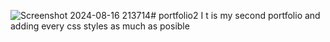 ![Screenshot 2024-08-16 213714](https://github.com/user-attachments/assets/74987c39-4246-425e-901d-d7d6db86bf79)# portfolio2
I t is my second portfolio and adding every css styles as much as posible
